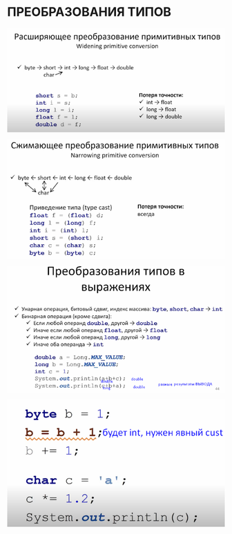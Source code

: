# ПРЕОБРАЗОВАНИЯ ТИПОВ

![](<../.gitbook/assets/image (211).png>)

![](<../.gitbook/assets/image (76).png>)

![](<../.gitbook/assets/image (61).png>)

![](<../.gitbook/assets/image (367).png>)
